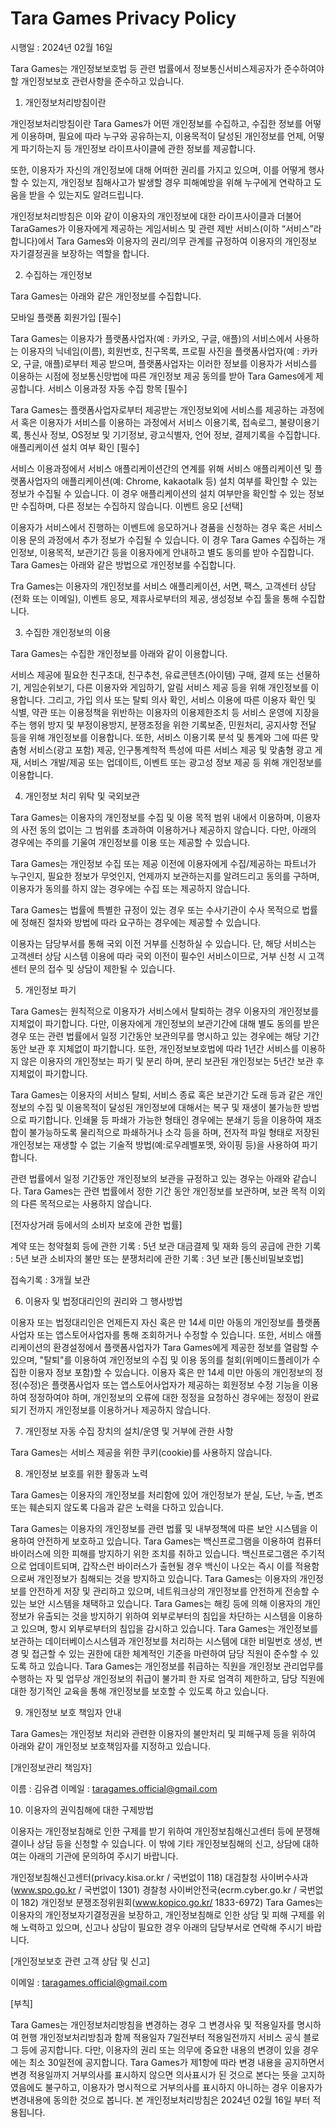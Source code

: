 # Tara Games Privacy Policy

시행일 : 2024년 02월 16일

Tara Games는 개인정보보호법 등 관련 법률에서 정보통신서비스제공자가 준수하여야 할 개인정보보호 관련사항을 준수하고 있습니다.



1. 개인정보처리방침이란

개인정보처리방침이란 Tara Games가 어떤 개인정보를 수집하고, 수집한 정보를 어떻게 이용하며, 필요에 따라 누구와 공유하는지, 이용목적이 달성된 개인정보를 언제, 어떻게 파기하는지 등 개인정보 라이프사이클에 관한 정보를 제공합니다.

또한, 이용자가 자신의 개인정보에 대해 어떠한 권리를 가지고 있으며, 이를 어떻게 행사할 수 있는지, 개인정보 침해사고가 발생할 경우 피해예방을 위해 누구에게 연락하고 도움을 받을 수 있는지도 알려드립니다.

개인정보처리방침은 이와 같이 이용자의 개인정보에 대한 라이프사이클과 더불어 TaraGames가 이용자에게 제공하는 게임서비스 및 관련 제반 서비스(이하 “서비스”라 합니다)에서 Tara Games와 이용자의 권리/의무 관계를 규정하여 이용자의 개인정보 자기결정권을 보장하는 역할을 합니다.



2. 수집하는 개인정보

Tara Games는 아래와 같은 개인정보를 수집합니다.

모바일 플랫폼 회원가입 [필수]

Tara Games는 이용자가 플랫폼사업자(예 : 카카오, 구글, 애플)의 서비스에서 사용하는 이용자의 닉네임(이름), 회원번호, 친구목록, 프로필 사진을 플랫폼사업자(예 : 카카오, 구글, 애플)로부터 제공 받으며, 플랫폼사업자는 이러한 정보를 이용자가 서비스를 이용하는 시점에 정보통신망법에 따른 개인정보 제공 동의를 받아 Tara Games에게 제공합니다.
서비스 이용과정 자동 수집 항목 [필수]

Tara Games는 플랫폼사업자로부터 제공받는 개인정보외에 서비스를 제공하는 과정에서 혹은 이용자가 서비스를 이용하는 과정에서 서비스 이용기록, 접속로그, 불량이용기록, 통신사 정보, OS정보 및 기기정보, 광고식별자, 언어 정보, 결제기록을 수집합니다.
애플리케이션 설치 여부 확인 [필수]

서비스 이용과정에서 서비스 애플리케이션간의 연계를 위해 서비스 애플리케이션 및 플랫폼사업자의 애플리케이션(예: Chrome, kakaotalk 등) 설치 여부를 확인할 수 있는 정보가 수집될 수 있습니다. 이 경우 애플리케이션의 설치 여부만을 확인할 수 있는 정보만 수집하며, 다른 정보는 수집하지 않습니다.
이벤트 응모 [선택]

이용자가 서비스에서 진행하는 이벤트에 응모하거나 경품을 신청하는 경우 혹은 서비스 이용 문의 과정에서 추가 정보가 수집될 수 있습니다. 이 경우 Tara Games 수집하는 개인정보, 이용목적, 보관기간 등을 이용자에게 안내하고 별도 동의를 받아 수집합니다.
Tara Games는 아래와 같은 방법으로 개인정보를 수집합니다.

Tra Games는 이용자의 개인정보를 서비스 애플리케이션, 서면, 팩스, 고객센터 상담(전화 또는 이메일), 이벤트 응모, 제휴사로부터의 제공, 생성정보 수집 툴을 통해 수집합니다.


3. 수집한 개인정보의 이용

Tara Games는 수집한 개인정보를 아래와 같이 이용합니다.

서비스 제공에 필요한 친구초대, 친구추천, 유료콘텐츠(아이템) 구매, 결제 또는 선물하기, 게임순위보기, 다른 이용자와 게임하기, 알림 서비스 제공 등을 위해 개인정보를 이용합니다.
그리고, 가입 의사 또는 탈퇴 의사 확인, 서비스 이용에 따른 이용자 확인 및 식별, 약관 또는 이용정책을 위반하는 이용자의 이용제한조치 등 서비스 운영에 지장을 주는 행위 방지 및 부정이용방지, 분쟁조정을 위한 기록보존, 민원처리, 공지사항 전달 등을 위해 개인정보를 이용합니다.
또한, 서비스 이용기록 분석 및 통계와 그에 따른 맞춤형 서비스(광고 포함) 제공, 인구통계학적 특성에 따른 서비스 제공 및 맞춤형 광고 게재, 서비스 개발/제공 또는 업데이트, 이벤트 또는 광고성 정보 제공 등 위해 개인정보를 이용합니다.


4. 개인정보 처리 위탁 및 국외보관

Tara Games는 이용자의 개인정보를 수집 및 이용 목적 범위 내에서 이용하며, 이용자의 사전 동의 없이는 그 범위를 초과하여 이용하거나 제공하지 않습니다. 다만, 아래의 경우에는 주의를 기울여 개인정보를 이용 또는 제공할 수 있습니다.

Tara Games는 개인정보 수집 또는 제공 이전에 이용자에게 수집/제공하는 파트너가 누구인지, 필요한 정보가 무엇인지, 언제까지 보관하는지를 알려드리고 동의를 구하며, 이용자가 동의를 하지 않는 경우에는 수집 또는 제공하지 않습니다.

Tara Games는 법률에 특별한 규정이 있는 경우 또는 수사기관이 수사 목적으로 법률에 정해진 절차와 방법에 따라 요구하는 경우에는 제공할 수 있습니다.

이용자는 담당부서를 통해 국외 이전 거부를 신청하실 수 있습니다. 단, 해당 서비스는 고객센터 상담 시스템 이용에 따라 국외 이전이 필수인 서비스이므로, 거부 신청 시 고객센터 문의 접수 및 상담이 제한될 수 있습니다.


5. 개인정보 파기

Tara Games는 원칙적으로 이용자가 서비스에서 탈퇴하는 경우 이용자의 개인정보를 지체없이 파기합니다. 다만, 이용자에게 개인정보의 보관기간에 대해 별도 동의를 받은 경우 또는 관련 법률에서 일정 기간동안 보관의무를 명시하고 있는 경우에는 해당 기간동안 보관 후 지체없이 파기합니다. 또한, 개인정보보호법에 따라 1년간 서비스를 이용하지 않은 이용자의 개인정보는 파기 및 분리 하며, 분리 보관된 개인정보는 5년간 보관 후 지체없이 파기합니다.

Tara Games는 이용자의 서비스 탈퇴, 서비스 종료 혹은 보관기간 도래 등과 같은 개인정보의 수집 및 이용목적이 달성된 개인정보에 대해서는 복구 및 재생이 불가능한 방법으로 파기합니다. 인쇄물 등 파쇄가 가능한 형태인 경우에는 분쇄기 등을 이용하여 재조합이 불가능하도록 물리적으로 파쇄하거나 소각 등을 하며, 전자적 파일 형태로 저장된 개인정보는 재생할 수 없는 기술적 방법(예:로우레벨포멧, 와이핑 등)을 사용하여 파기 합니다.

관련 법률에서 일정 기간동안 개인정보의 보관을 규정하고 있는 경우는 아래와 같습니다. Tara Games는 관련 법률에서 정한 기간 동안 개인정보를 보관하며, 보관 목적 이외의 다른 목적으로는 사용하지 않습니다.

[전자상거래 등에서의 소비자 보호에 관한 법률]

계약 또는 청약철회 등에 관한 기록 : 5년 보관
대금결제 및 재화 등의 공급에 관한 기록 : 5년 보관
소비자의 불만 또는 분쟁처리에 관한 기록 : 3년 보관
[통신비밀보호법]

접속기록 : 3개월 보관


6. 이용자 및 법정대리인의 권리와 그 행사방법

이용자 또는 법정대리인은 언제든지 자신 혹은 만 14세 미만 아동의 개인정보를 플랫폼사업자 또는 앱스토어사업자를 통해 조회하거나 수정할 수 있습니다. 또한, 서비스 애플리케이션의 환경설정에서 플랫폼사업자가 Tara Games에게 제공한 정보를 열람할 수 있으며, "탈퇴"를 이용하여 개인정보의 수집 및 이용 동의를 철회(위메이드플레이가 수집한 이용자 정보 포함)할 수 있습니다. 이용자 혹은 만 14세 미만 아동의 개인정보의 정정(수정)은 플랫폼사업자 또는 앱스토어사업자가 제공하는 회원정보 수정 기능을 이용하여 정정하여야 하며, 개인정보의 오류에 대한 정정을 요청하신 경우에는 정정이 완료되기 전까지 개인정보를 이용하거나 제공하지 않습니다.



7. 개인정보 자동 수집 장치의 설치/운영 및 거부에 관한 사항

Tara Games는 서비스 제공을 위한 쿠키(cookie)를 사용하지 않습니다.


8. 개인정보 보호를 위한 활동과 노력

Tara Games는 이용자의 개인정보를 처리함에 있어 개인정보가 분실, 도난, 누출, 변조 또는 훼손되지 않도록 다음과 같은 노력을 다하고 있습니다.

Tara Games는 이용자의 개인정보를 관련 법률 및 내부정책에 따른 보안 시스템을 이용하여 안전하게 보호하고 있습니다.
Tara Games는 백신프로그램을 이용하여 컴퓨터 바이러스에 의한 피해를 방지하기 위한 조치를 취하고 있습니다. 백신프로그램은 주기적으로 업데이트되며, 갑작스런 바이러스가 출현될 경우 백신이 나오는 즉시 이를 적용함으로써 개인정보가 침해되는 것을 방지하고 있습니다.
Tara Games는 이용자의 개인정보를 안전하게 저장 및 관리하고 있으며, 네트워크상의 개인정보를 안전하게 전송할 수 있는 보안 시스템을 채택하고 있습니다.
Tara Games는 해킹 등에 의해 이용자의 개인정보가 유출되는 것을 방지하기 위하여 외부로부터의 침입을 차단하는 시스템을 이용하고 있으며, 항시 외부로부터의 침입을 감시하고 있습니다.
Tara Games는 개인정보를 보관하는 데이터베이스시스템과 개인정보를 처리하는 시스템에 대한 비밀번호 생성, 변경 및 접근할 수 있는 권한에 대한 체계적인 기준을 마련하여 담당 직원이 준수할 수 있도록 하고 있습니다.
Tara Games는 개인정보를 취급하는 직원을 개인정보 관리업무를 수행하는 자 및 업무상 개인정보의 취급이 불가피 한 자로 엄격히 제한하고, 담당 직원에 대한 정기적인 교육을 통해 개인정보를 보호할 수 있도록 하고 있습니다.


9. 개인정보 보호 책임자 안내

Tara Games는 개인정보 처리와 관련한 이용자의 불만처리 및 피해구제 등을 위하여 아래와 같이 개인정보 보호책임자를 지정하고 있습니다.

[개인정보관리 책임자]

이름 : 김유겸
이메일 : taragames.official@gmail.com

10. 이용자의 권익침해에 대한 구제방법

이용자는 개인정보침해로 인한 구제를 받기 위하여 개인정보침해신고센터 등에 분쟁해결이나 상담 등을 신청할 수 있습니다. 이 밖에 기타 개인정보침해의 신고, 상담에 대하여는 아래의 기관에 문의하여 주시기 바랍니다.

개인정보침해신고센터(privacy.kisa.or.kr / 국번없이 118)
대검찰청 사이버수사과(www.spo.go.kr / 국번없이 1301)
경찰청 사이버안전국(ecrm.cyber.go.kr / 국번없이 182)
개인정보 분쟁조정위원회(www.kopico.go.kr/ 1833-6972)
Tara Games는 이용자의 개인정보자기결정권을 보장하고, 개인정보침해로 인한 상담 및 피해 구제를 위해 노력하고 있으며, 신고나 상담이 필요한 경우 아래의 담당부서로 연락해 주시기 바랍니다.

[개인정보보호 관련 고객 상담 및 신고]

이메일 : taragames.official@gmail.com

[부칙]

Tara Games는 개인정보처리방침을 변경하는 경우 그 변경사유 및 적용일자를 명시하여 현행 개인정보처리방침과 함께 적용일자 7일전부터 적용일전까지 서비스 공식 블로그 등에 공지합니다. 다만, 이용자의 권리 또는 의무에 중요한 내용의 변경이 있을 경우에는 최소 30일전에 공지합니다.
Tara Games가 제1항에 따라 변경 내용을 공지하면서 변경 적용일까지 거부의사를 표시하지 않으면 의사표시가 된 것으로 본다는 뜻을 고지하였음에도 불구하고, 이용자가 명시적으로 거부의사를 표시하지 아니하는 경우 이용자가 변경내용에 동의한 것으로 봅니다.
본 개인정보처리방침은 2024년 02월 16일 부터 적용됩니다.

